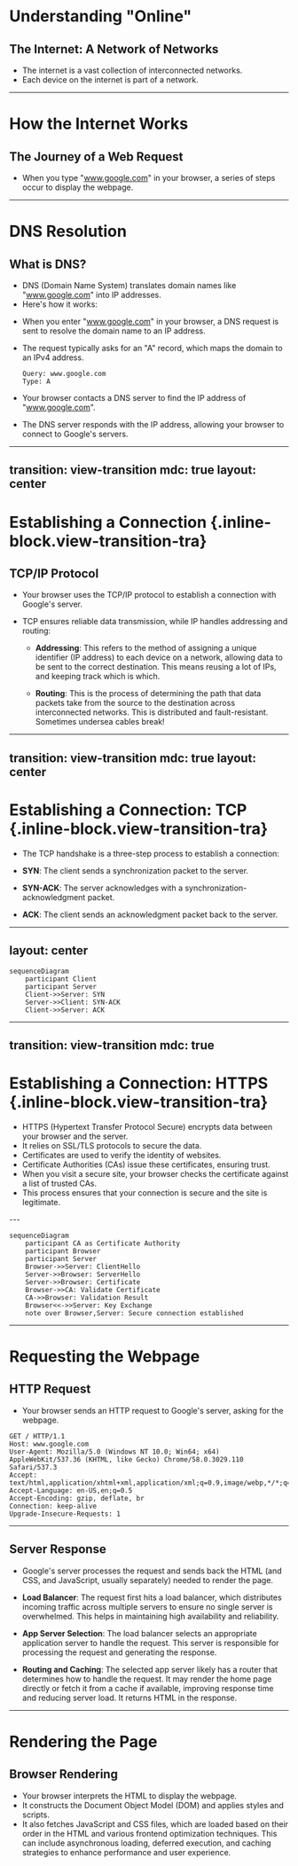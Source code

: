 
# Understanding "Online"

## The Internet: A Network of Networks
- The internet is a vast collection of interconnected networks.
- Each device on the internet is part of a network.

---

# How the Internet Works

## The Journey of a Web Request
- When you type "www.google.com" in your browser, a series of steps occur to display the webpage.

---

# DNS Resolution

<v-click>

## What is DNS?
- DNS (Domain Name System) translates domain names like "www.google.com" into IP addresses.
- Here's how it works:
</v-click>


<VClickList>

- When you enter "www.google.com" in your browser, a DNS request is sent to resolve the domain name to an IP address.

- The request typically asks for an "A" record, which maps the domain to an IPv4 address.
    ```plaintext
    Query: www.google.com
    Type: A
    ```

- Your browser contacts a DNS server to find the IP address of "www.google.com".

- The DNS server responds with the IP address, allowing your browser to connect to Google's servers.
</VClickList>


---
transition: view-transition
mdc: true
layout: center
---

# Establishing a Connection  {.inline-block.view-transition-tra}

## TCP/IP Protocol
<VClickList>

- Your browser uses the TCP/IP protocol to establish a connection with Google's server.
- TCP ensures reliable data transmission, while IP handles addressing and routing:

    -  **Addressing**: This refers to the method of assigning a unique identifier (IP address) to each device on a network, allowing data to be sent to the correct destination. This means reusing a lot of IPs, and keeping track which is which.

    - **Routing**: This is the process of determining the path that data packets take from the source to the destination across interconnected networks. This is distributed and fault-resistant. Sometimes undersea cables break!

</VClickList>


---
transition: view-transition
mdc: true
layout: center
---

# Establishing a Connection: TCP  {.inline-block.view-transition-tra}
- The TCP handshake is a three-step process to establish a connection:

<VClickList>

- **SYN**: The client sends a synchronization packet to the server.

- **SYN-ACK**: The server acknowledges with a synchronization-acknowledgment packet.

- **ACK**: The client sends an acknowledgment packet back to the server.

</VClickList>

---
layout: center
---

```mermaid
sequenceDiagram
    participant Client
    participant Server
    Client->>Server: SYN
    Server->>Client: SYN-ACK
    Client->>Server: ACK
```

---
transition: view-transition
mdc: true
---

# Establishing a Connection: HTTPS {.inline-block.view-transition-tra}

<VClickList>

- HTTPS (Hypertext Transfer Protocol Secure) encrypts data between your browser and the server.
- It relies on SSL/TLS protocols to secure the data.
- Certificates are used to verify the identity of websites.
- Certificate Authorities (CAs) issue these certificates, ensuring trust.
- When you visit a secure site, your browser checks the certificate against a list of trusted CAs.
- This process ensures that your connection is secure and the site is legitimate.

</VClickList>
---


```mermaid
sequenceDiagram
    participant CA as Certificate Authority
    participant Browser
    participant Server
    Browser->>Server: ClientHello
    Server->>Browser: ServerHello
    Server->>Browser: Certificate
    Browser->>CA: Validate Certificate
    CA->>Browser: Validation Result
    Browser<<->>Server: Key Exchange
    note over Browser,Server: Secure connection established
```
---

# Requesting the Webpage

## HTTP Request
- Your browser sends an HTTP request to Google's server, asking for the webpage.

```http
GET / HTTP/1.1
Host: www.google.com
User-Agent: Mozilla/5.0 (Windows NT 10.0; Win64; x64) AppleWebKit/537.36 (KHTML, like Gecko) Chrome/58.0.3029.110 Safari/537.3
Accept: text/html,application/xhtml+xml,application/xml;q=0.9,image/webp,*/*;q=0.8
Accept-Language: en-US,en;q=0.5
Accept-Encoding: gzip, deflate, br
Connection: keep-alive
Upgrade-Insecure-Requests: 1
```

---

## Server Response

- Google's server processes the request and sends back the HTML (and CSS, and JavaScript, usually separately) needed to render the page.

<VClickList>

- **Load Balancer**: The request first hits a load balancer, which distributes incoming traffic across multiple servers to ensure no single server is overwhelmed. This helps in maintaining high availability and reliability.

- **App Server Selection**: The load balancer selects an appropriate application server to handle the request. This server is responsible for processing the request and generating the response.

- **Routing and Caching**: The selected app server likely has a router that determines how to handle the request. It may render the home page directly or fetch it from a cache if available, improving response time and reducing server load. It returns HTML in the response.

</VClickList>


---

# Rendering the Page

## Browser Rendering
- Your browser interprets the HTML to display the webpage.
- It constructs the Document Object Model (DOM) and applies styles and scripts.
- It also fetches JavaScript and CSS files, which are loaded based on their order in the HTML and various frontend optimization techniques. This can include asynchronous loading, deferred execution, and caching strategies to enhance performance and user experience.

